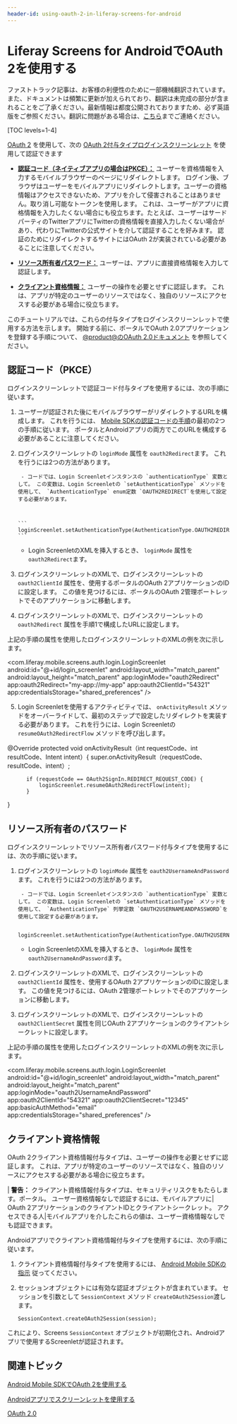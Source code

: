 ```yaml
---
header-id: using-oauth-2-in-liferay-screens-for-android
---
```


# Liferay Screens for AndroidでOAuth 2を使用する

<p class="alert alert-info"><span class="wysiwyg-color-blue120">ファストトラック記事は、お客様の利便性のために一部機械翻訳されています。また、ドキュメントは頻繁に更新が加えられており、翻訳は未完成の部分が含まれることをご了承ください。最新情報は都度公開されておりますため、必ず英語版をご参照ください。翻訳に問題がある場合は、<a href="mailto:support-content-jp@liferay.com">こちら</a>までご連絡ください。</span></p>

[TOC levels=1-4]

[OAuth 2](https://oauth.net/2/) を使用して、次の [OAuth 2付与タイプ](https://oauth.net/2/grant-types/)[ログインスクリーンレット](/docs/7-1/reference/-/knowledge_base/r/loginscreenlet-for-android) を使用して認証できます

</p> 

  - [**認証コード（ネイティブアプリの場合はPKCE）：**](https://oauth.net/2/grant-types/authorization-code/) ユーザーを資格情報を入力するモバイルブラウザーのページにリダイレクトします。 ログイン後、ブラウザはユーザーをモバイルアプリにリダイレクトします。ユーザーの資格情報はアクセスできないため、アプリを介して侵害されることはありません。取り消し可能なトークンを使用します。 これは、ユーザーがアプリに資格情報を入力したくない場合にも役立ちます。たとえば、ユーザーはサードパーティのTwitterアプリにTwitterの資格情報を直接入力したくない場合があり、代わりにTwitterの公式サイトを介して認証することを好みます。 認証のためにリダイレクトするサイトにはOAuth 2が実装されている必要があることに注意してください。

  - [**リソース所有者パスワード：**](https://oauth.net/2/grant-types/password/) ユーザーは、アプリに直接資格情報を入力して認証します。

  - [**クライアント資格情報：**](https://oauth.net/2/grant-types/client-credentials/) ユーザーの操作を必要とせずに認証します。 これは、アプリが特定のユーザーのリソースではなく、独自のリソースにアクセスする必要がある場合に役立ちます。

このチュートリアルでは、これらの付与タイプをログインスクリーンレットで使用する方法を示します。 開始する前に、ポータルでOAuth 2.0アプリケーションを登録する手順について、 [@product@のOAuth 2.0ドキュメント](/docs/7-1/deploy/-/knowledge_base/d/oauth-2-0) を参照してください。



## 認証コード（PKCE）

ログインスクリーンレットで認証コード付与タイプを使用するには、次の手順に従います。

1.  ユーザーが認証された後にモバイルブラウザーがリダイレクトするURLを構成します。 これを行うには、 [Mobile SDKの認証コードの手順](/docs/7-1/tutorials/-/knowledge_base/t/using-oauth-2-in-the-android-mobile-sdk#authorization-code-pkce)の最初の2つの手順に従います。 ポータルとAndroidアプリの両方でこのURLを構成する必要があることに注意してください。

2.  ログインスクリーンレットの `loginMode` 属性を `oauth2Redirect`ます。 これを行うには2つの方法があります。
   
         - コードでは、Login Screenletインスタンスの `authenticationType` 変数として。 この変数は、Login Screenletの `setAuthenticationType` メソッドを使用して、 `AuthenticationType` enum定数 `OAUTH2REDIRECT`を使用して設定する必要があります。 
        
        

        ``` 
        loginScreenlet.setAuthenticationType(AuthenticationType.OAUTH2REDIRECT); 
        ```


      - Login ScreenletのXMLを挿入するとき、 `loginMode` 属性を `oauth2Redirect`ます。

3.  ログインスクリーンレットのXMLで、ログインスクリーンレットの `oauth2ClientId` 属性を、使用するポータルのOAuth 2アプリケーションのIDに設定します。 この値を見つけるには、ポータルのOAuth 2管理ポートレットでそのアプリケーションに移動します。

4.  ログインスクリーンレットのXMLで、ログインスクリーンレットの `oauth2Redirect` 属性を手順1で構成したURLに設定します。
   
   上記の手順の属性を使用したログインスクリーンレットのXMLの例を次に示します。
   
   <com.liferay.mobile.screens.auth.login.LoginScreenlet android:id="@+id/login_screenlet" android:layout_width="match_parent" android:layout_height="match_parent" app:loginMode="oauth2Redirect" app:oauth2Redirect="my-app://my-app" app:oauth2ClientId="54321" app:credentialsStorage="shared_preferences" />

5.  Login Screenletを使用するアクティビティでは、 `onActivityResult` メソッドをオーバーライドして、最初のステップで設定したリダイレクトを実装する必要があります。 これを行うには、Login Screenletの `resumeOAuth2RedirectFlow` メソッドを呼び出します。
   
   @Override protected void onActivityResult（int requestCode、int resultCode、Intent intent）{ super.onActivityResult（requestCode、resultCode、intent）;
   
          if (requestCode == OAuth2SignIn.REDIRECT_REQUEST_CODE) {
              loginScreenlet.resumeOAuth2RedirectFlow(intent);
          }
       
   
   }



## リソース所有者のパスワード

ログインスクリーンレットでリソース所有者パスワード付与タイプを使用するには、次の手順に従います。

1.  ログインスクリーンレットの `loginMode` 属性を `oauth2UsernameAndPassword`ます。 これを行うには2つの方法があります。
   
         - コードでは、Login Screenletインスタンスの `authenticationType` 変数として。 この変数は、Login Screenletの `setAuthenticationType` メソッドを使用して、 `AuthenticationType` 列挙定数 `OAUTH2USERNAMEANDPASSWORD`を使用して設定する必要があります。
        
            loginScreenlet.setAuthenticationType(AuthenticationType.OAUTH2USERNAMEANDPASSWORD);
            

      - Login ScreenletのXMLを挿入するとき、 `loginMode` 属性を `oauth2UsernameAndPassword`ます。

2.  ログインスクリーンレットのXMLで、ログインスクリーンレットの `oauth2ClientId` 属性を、使用するOAuth 2アプリケーションのIDに設定します。 この値を見つけるには、OAuth 2管理ポートレットでそのアプリケーションに移動します。

3.  ログインスクリーンレットのXMLで、ログインスクリーンレットの `oauth2ClientSecret` 属性を同じOAuth 2アプリケーションのクライアントシークレットに設定します。
   
   上記の手順の属性を使用したログインスクリーンレットのXMLの例を次に示します。
   
   <com.liferay.mobile.screens.auth.login.LoginScreenlet android:id="@+id/login_screenlet" android:layout_width="match_parent" android:layout_height="match_parent" app:loginMode="oauth2UsernameAndPassword" app:oauth2ClientId="54321" app:oauth2ClientSecret="12345" app:basicAuthMethod="email" app:credentialsStorage="shared_preferences" />



## クライアント資格情報

OAuth 2クライアント資格情報付与タイプは、ユーザーの操作を必要とせずに認証します。 これは、アプリが特定のユーザーのリソースではなく、独自のリソースにアクセスする必要がある場合に役立ちます。

| **警告：** クライアント資格情報付与タイプは、セキュリティリスクをもたらします。ポータル。 ユーザー資格情報なしで認証するには、モバイルアプリに| OAuth 2アプリケーションのクライアントIDとクライアントシークレット。 アクセスできる人|モバイルアプリを介したこれらの値は、ユーザー資格情報なしでも認証できます。

Androidアプリでクライアント資格情報付与タイプを使用するには、次の手順に従います。

1.  クライアント資格情報付与タイプを使用するには、 [Android Mobile SDKの指示](/docs/7-1/tutorials/-/knowledge_base/t/using-oauth-2-in-the-android-mobile-sdk#client-credentials) 従ってください。

2.  セッションオブジェクトには有効な認証オブジェクトが含まれています。 セッションを引数として `SessionContext` メソッド `createOAuth2Session`渡します。
   
        SessionContext.createOAuth2Session(session);
       
   
   これにより、Screens `SessionContext` オブジェクトが初期化され、Androidアプリで使用するScreenletが認証されます。



## 関連トピック

[Android Mobile SDKでOAuth 2を使用する](/docs/7-1/tutorials/-/knowledge_base/t/using-oauth-2-in-the-android-mobile-sdk)

[Androidアプリでスクリーンレットを使用する](/docs/7-1/tutorials/-/knowledge_base/t/using-screenlets-in-android-apps)

[OAuth 2.0](/docs/7-1/deploy/-/knowledge_base/d/oauth-2-0)
